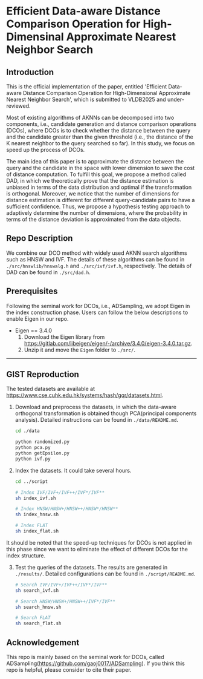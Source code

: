 # Efficient Data-aware Distance Comparison Operation for High-Dimensinal Approximate Nearest Neighbor Search

## Introduction
This is the official implementation of the paper, entitled 'Efficient Data-aware Distance Comparison Operation for High-Dimensional Approximate Nearest Neighbor Search', which is submitted to VLDB2025 and under-reviewed.

Most of existing algorithms of AKNNs can be decomposed into two components, i.e., candidate generation and distance comparison operations (DCOs), where DCOs is to check whether the distance between the query and the candidate greater than the given threshold (i.e., the distance of the K nearest neighbor to the query searched so far). In this study, we focus on speed up the process of DCOs.

The main idea of this paper is to approximate the distance between the query and the candidate in the space with lower dimension to save the cost of distance computation. To fulfill this goal, we propose a method called DAD, in which we theoretically prove that the distance estimation is unbiased in terms of the data distribution and optimal if the transformation is orthogonal. Moreover, we notice that the number of dimensions for distance estimation is different for different query-candidate pairs to have a sufficient confidence. Thus, we propose a hypothesis testing approach to adaptively determine the number of dimensions, where the probability in terms of the distance deviation is approximated from the data objects.

<!-- We note that we have included detailed comments of our core algorithms in 
* `./src/adsampling.h`
* `./src/hnswlib/hnswalg.h`
* `./src/ivf/ivf.h` -->

## Repo Description
We combine our DCO method with widely used AKNN search algorithms such as HNSW and IVF. The details of these algorithms can be found in `./src/hnswlib/hnswalg.h` and `./src/ivf/ivf.h`, respectively. The details of DAD can be found in `./src/dad.h`.

## Prerequisites

Following the seminal work for DCOs, i.e., ADSampling, we adopt Eigen in the index construction phase. Users can follow the below descriptions to enable Eigen in our repo.

* Eigen == 3.4.0
    1. Download the Eigen library from https://gitlab.com/libeigen/eigen/-/archive/3.4.0/eigen-3.4.0.tar.gz.
    2. Unzip it and move the `Eigen` folder to `./src/`.

---
## GIST Reproduction

The tested datasets are available at https://www.cse.cuhk.edu.hk/systems/hash/gqr/datasets.html. 

1. Download and preprocess the datasets, in which the data-aware orthogonal transformation is obtained though PCA(principal components analysis). Detailed instructions can be found in `./data/README.md`.
    ```sh
    cd ./data

    python randomized.py
    python pca.py
    python getEpsilon.py
    python ivf.py
    ```

2. Index the datasets. It could take several hours. 
    ```sh
    cd ../script

    # Index IVF/IVF+/IVF++/IVF*/IVF**
    sh index_ivf.sh

    # Index HNSW/HNSW+/HNSW++/HNSW*/HNSW**
    sh index_hnsw.sh

    # Index FLAT
    sh index_flat.sh
    ```
It should be noted that the speed-up techniques for DCOs is not applied in this phase since we want to eliminate the effect of different DCOs for the index structure. 

3. Test the queries of the datasets. The results are generated in `./results/`. Detailed configurations can be found in `./script/README.md`.
    ```sh
    # Search IVF/IVF+/IVF++/IVF*/IVF**
    sh search_ivf.sh

    # Search HNSW/HNSW+/HNSW++/IVF*/IVF**
    sh search_hnsw.sh

    # Search FLAT
    sh search_flat.sh
    ```

## Acknowledgement

This repo is mainly based on the seminal work for DCOs, called ADSampling(https://github.com/gaoj0017/ADSampling). If you think this repo is helpful, please consider to cite their paper.
